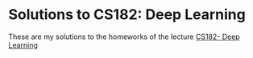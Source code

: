# Solutions to CS182: Deep Learning
These are my solutions to the homeworks of the lecture [CS182- Deep Learning](http://matplotlib.org/faq/virtualenv_faq.html)
